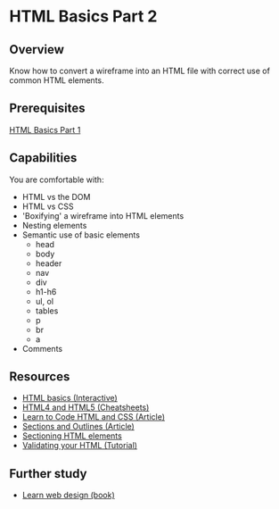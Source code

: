 # HTML Basics Part 2

## Overview
Know how to convert a wireframe into an HTML file with correct use of common HTML elements.

## Prerequisites
[HTML Basics Part 1](/concepts/html-basics-1)

## Capabilities
You are comfortable with:
- HTML vs the DOM
- HTML vs CSS
- 'Boxifying' a wireframe into HTML elements
- Nesting elements
- Semantic use of basic elements
  - head
  - body
  - header
  - nav
  - div
  - h1-h6
  - ul, ol
  - tables
  - p
  - br
  - a
- Comments

## Resources
- [HTML basics (Interactive)](/resources/html-basics-CODEACADEMY-TUTORIAL)
- [HTML4 and HTML5 (Cheatsheets)](/resources/html-css-CHEATSHEETS)
- [Learn to Code HTML and CSS (Article)](/esources/html-css-learn-to-code-TUTORIAL)
- [Sections and Outlines (Article)](/resources/html5-structure-outlines-ARTICLE)
- [Sectioning HTML elements](/resources/html5-sectioning-elements-FLOWCHART)
- [Validating your HTML (Tutorial)](/resources/html-validation-TUTORIAL)

## Further study
- [Learn web design (book)](https://github.com/dev-academy-programme/curriculum/tree/master/resources/html-css-duckett-BOOK)

